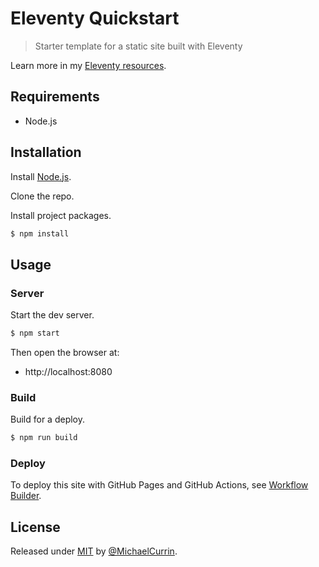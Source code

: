 # Eleventy Quickstart
> Starter template for a static site built with Eleventy

Learn more in my [Eleventy resources](https://michaelcurrin.github.io/dev-resources/resources/javascript/packages/eleventy/).


## Requirements

- Node.js


## Installation

Install [Node.js](https://nodejs.org/).

Clone the repo.

Install project packages.
```sh
$ npm install
```


## Usage

### Server

Start the dev server.

```sh
$ npm start
```

Then open the browser at:

- http://localhost:8080

### Build

Build for a deploy.

```sh
$ npm run build
```

### Deploy

To deploy this site with GitHub Pages and GitHub Actions, see [Workflow Builder](https://michaelcurrin.github.io/workflow-builder/).


## License

Released under [MIT](/LICENSE) by [@MichaelCurrin](https://github.com/MichaelCurrin).
